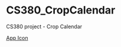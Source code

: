 # CS380_CropCalendar
CS380 project - Crop Calendar

[App Icon](https://github.com/AvaAvarai/CS380_CropCalendar/edit/main/icon.png)
